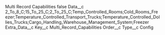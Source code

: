 <?xml version="1.0" encoding="UTF-8"?>
<CustomMetadata xmlns="http://soap.sforce.com/2006/04/metadata" xmlns:xsi="http://www.w3.org/2001/XMLSchema-instance" xmlns:xsd="http://www.w3.org/2001/XMLSchema">
    <label>Multi Record Capabilities</label>
    <protected>false</protected>
    <values>
        <field>Data__c</field>
        <value xsi:type="xsd:string">2_To_8_C;15_To_25_C;2_To_25_C;Temp_Controlled_Rooms;Cold_Rooms_Freezer;Temperature_Controlled_Transport_Trucks;Temperature_Controlled_Dollies_Trucks;Cargo_Handling_Warehouse_Management_System;Freezer</value>
    </values>
    <values>
        <field>Extra_Data__c</field>
        <value xsi:nil="true"/>
    </values>
    <values>
        <field>Key__c</field>
        <value xsi:type="xsd:string">Multi_Record_Capabilities</value>
    </values>
    <values>
        <field>Order__c</field>
        <value xsi:nil="true"/>
    </values>
    <values>
        <field>Type__c</field>
        <value xsi:type="xsd:string">Config</value>
    </values>
</CustomMetadata>
